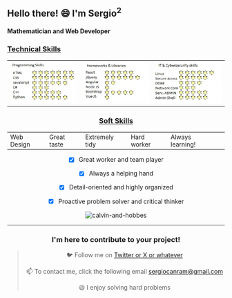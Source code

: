  ## Hello there! 😄 I'm Sergio<sup>2</sup>

 #### Mathematician and Web Developer 

 ### <u> Technical Skills </u>

<table>
  <tr>
    <td><img src="skills1.jpg" alt="probando"></td>
    <td><img src="skills2.jpg" alt="probando"></td>
    <td><img src="skills3.jpg" alt="probando"></td>
  </tr>
</table>

<center>
 
 ### <u> Soft Skills </u>
 <table>
  <tr>   
    <td>    
Web Design
   <td>
Great taste
   <td>
Extremely tidy
    <td>    
Hard worker
   <td>
Always learning!
   <td>
 
   </tr>
</table>


- [x] Great worker and team player
- [x] Always a helping hand
- [x] Detail-oriented and highly organized
- [x] Proactive problem solver and critical thinker


![calvin-and-hobbes](https://github.com/sergiocanram/sergiocanram/assets/43572682/6c351997-7c5d-48db-b547-f2e38bea7975)



---
  
 ### I'm here to contribute to your project!


> 🐦 Follow me on [Twitter or X or whatever](https://twitter.com/SergioCanRam)
> 
> 📫 To contact me, click the following email <sergiocanram@gmail.com>
>
> 😃 I enjoy solving hard problems


